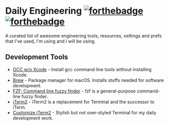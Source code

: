 # Daily Engineering [![forthebadge](https://forthebadge.com/images/badges/powered-by-electricity.svg)](https://forthebadge.com) [![forthebadge](https://forthebadge.com/images/badges/built-with-love.svg)](https://forthebadge.com)
A curated list of awesome engineering tools, resources, settings and prefs that I've used, I'm using and I will be using.

## Development Tools
* [GCC w/o Xcode](https://www.cyberciti.biz/faq/howto-apple-mac-os-x-install-gcc-compiler/) - Install gcc command line tools without installing Xcode.
* [Brew](https://brew.sh/) - Package manager for macOS. Installs stuffs needed for software development.
* [FZF: Command line fuzzy finder](https://github.com/junegunn/fzf) - fzf is a general-purpose command-line fuzzy finder.
* [iTerm2](https://www.iterm2.com/) - iTerm2 is a replacement for Terminal and the successor to iTerm.
* [Customize iTerm2](https://medium.com/@marcteodorfrancoiscoquand/how-to-develop-with-style-pimp-your-environment-with-iterm2-zsh-and-gruvbox-dark-dcf3524c9552) - Stylish but not over-styled Terminal for my daily development work.